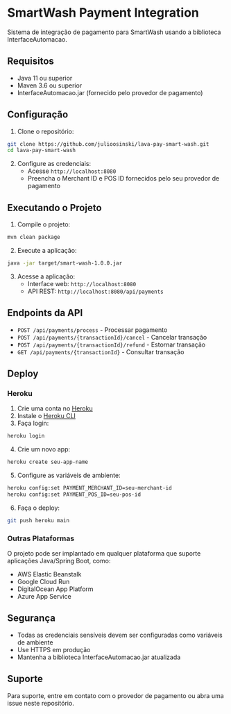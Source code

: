 # SmartWash Payment Integration

Sistema de integração de pagamento para SmartWash usando a biblioteca InterfaceAutomacao.

## Requisitos

- Java 11 ou superior
- Maven 3.6 ou superior
- InterfaceAutomacao.jar (fornecido pelo provedor de pagamento)

## Configuração

1. Clone o repositório:
```bash
git clone https://github.com/julioosinski/lava-pay-smart-wash.git
cd lava-pay-smart-wash
```

2. Configure as credenciais:
   - Acesse `http://localhost:8080`
   - Preencha o Merchant ID e POS ID fornecidos pelo seu provedor de pagamento

## Executando o Projeto

1. Compile o projeto:
```bash
mvn clean package
```

2. Execute a aplicação:
```bash
java -jar target/smart-wash-1.0.0.jar
```

3. Acesse a aplicação:
   - Interface web: `http://localhost:8080`
   - API REST: `http://localhost:8080/api/payments`

## Endpoints da API

- `POST /api/payments/process` - Processar pagamento
- `POST /api/payments/{transactionId}/cancel` - Cancelar transação
- `POST /api/payments/{transactionId}/refund` - Estornar transação
- `GET /api/payments/{transactionId}` - Consultar transação

## Deploy

### Heroku

1. Crie uma conta no [Heroku](https://heroku.com)
2. Instale o [Heroku CLI](https://devcenter.heroku.com/articles/heroku-cli)
3. Faça login:
```bash
heroku login
```

4. Crie um novo app:
```bash
heroku create seu-app-name
```

5. Configure as variáveis de ambiente:
```bash
heroku config:set PAYMENT_MERCHANT_ID=seu-merchant-id
heroku config:set PAYMENT_POS_ID=seu-pos-id
```

6. Faça o deploy:
```bash
git push heroku main
```

### Outras Plataformas

O projeto pode ser implantado em qualquer plataforma que suporte aplicações Java/Spring Boot, como:
- AWS Elastic Beanstalk
- Google Cloud Run
- DigitalOcean App Platform
- Azure App Service

## Segurança

- Todas as credenciais sensíveis devem ser configuradas como variáveis de ambiente
- Use HTTPS em produção
- Mantenha a biblioteca InterfaceAutomacao.jar atualizada

## Suporte

Para suporte, entre em contato com o provedor de pagamento ou abra uma issue neste repositório.
